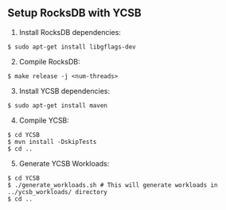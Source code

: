 ## Setup RocksDB with YCSB

1. Install RocksDB dependencies: 
```
$ sudo apt-get install libgflags-dev
```
2. Compile RocksDB: 
```
$ make release -j <num-threads>
```
3. Install YCSB dependencies:
```
$ sudo apt-get install maven
```
4. Compile YCSB:
```
$ cd YCSB
$ mvn install -DskipTests
$ cd ..
```
5. Generate YCSB Workloads:
```
$ cd YCSB
$ ./generate_workloads.sh # This will generate workloads in ../ycsb_workloads/ directory
$ cd ..
```
